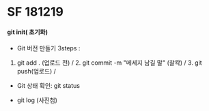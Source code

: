 # SF 181219

#### git init( 초기화) 

- Git 버전 만들기 3steps : 

1. git add . (업로드 전) /  2. git commit -m "메세지 남길 말" (찰칵) / 3. git push(업로드) / 

- Git 상태 확인: git status

- git log (사진첩)